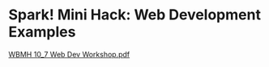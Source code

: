 # Spark! Mini Hack: Web Development Examples

[WBMH 10_7 Web Dev Workshop.pdf](https://github.com/maximslo/minihacktalk/files/12838625/WBMH.10_7.Web.Dev.Workshop.1.pdf)
